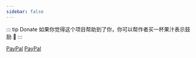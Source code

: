 ```yaml
---
sidebar: false
---
```


::: tip Donate
如果你觉得这个项目帮助到了你，你可以帮作者买一杯果汁表示鼓励 :tropical_drink:
:::

[PayPal](https://paypal.me/ElsioSanchez)
[PayPal](https://www.paypal.me/YamelSenih)
